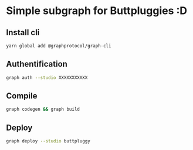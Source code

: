 # Simple subgraph for Buttpluggies :D

## Install cli

```bash
yarn global add @graphprotocol/graph-cli
```

## Authentification

```bash
graph auth --studio XXXXXXXXXXX
```

## Compile

```bash
graph codegen && graph build
```

## Deploy

```bash
graph deploy --studio buttpluggy
```